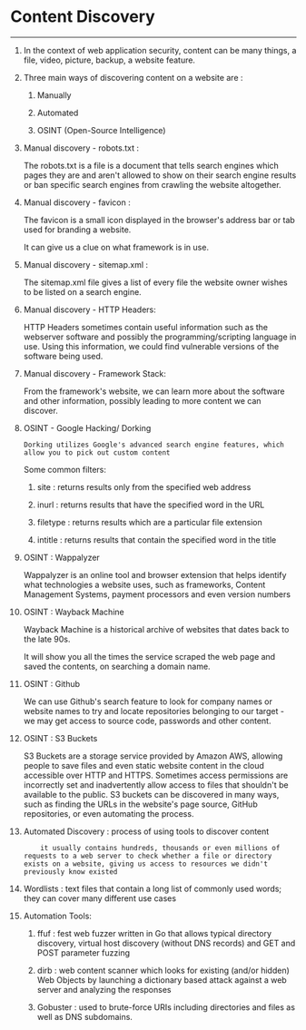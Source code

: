 # Content Discovery
- - -
1. In the context of web application security, content can be many things, a file, video, picture, backup, a website feature. 

2. Three main ways of discovering content on a website are :

	1. Manually

	2. Automated 

	3. OSINT (Open-Source Intelligence)

3. Manual discovery - robots.txt :

	The robots.txt is a file is a document that tells search engines which pages they are and aren't allowed to show on their search engine results or ban specific search engines from crawling the website altogether. 

4. Manual discovery - favicon :

	The favicon is a small icon displayed in the browser's address bar or tab used for branding a website.

	It can give us a clue on what framework is in use.

5. Manual discovery - sitemap.xml :

	The sitemap.xml file gives a list of every file the website owner wishes to be listed on a search engine.

6. Manual discovery - HTTP Headers:

	HTTP Headers sometimes contain useful information such as the webserver software and possibly the programming/scripting language in use. Using this information, we could find vulnerable versions of the software being used.

7. Manual discovery - Framework Stack:

	From the framework's website, we can learn more about the software and other information, possibly leading to more content we can discover.

8. OSINT - Google Hacking/ Dorking

	   Dorking utilizes Google's advanced search engine features, which allow you to pick out custom content

	Some common filters:

	1. site : returns results only from the specified web address

	2. inurl : returns results that have the specified word in the URL

	3. filetype : returns results which are a particular file extension

	4. intitle : returns results that contain the specified word in the title

9. OSINT : Wappalyzer

	Wappalyzer is an online tool and browser extension that helps identify what technologies a website uses, such as frameworks, Content Management Systems, payment processors and even version numbers 

10. OSINT : Wayback Machine

	Wayback Machine is a historical archive of websites that dates back to the late 90s.

	It will show you all the times the service scraped the web page and saved the contents, on searching a domain name.

11. OSINT : Github

	We can use Github's search feature to look for company names or website names to try and locate repositories belonging to our target - we may get access to source code, passwords and other content. 

12. OSINT : S3 Buckets

	S3 Buckets are a storage service provided by Amazon AWS, allowing people to save files and even static website content in the cloud accessible over HTTP and HTTPS. Sometimes access permissions are incorrectly set and inadvertently allow access to files that shouldn't be available to the public. S3 buckets can be discovered in many ways, such as finding the URLs in the website's page source, GitHub repositories, or even automating the process.

13. Automated Discovery : process of using tools to discover content
			
			it usually contains hundreds, thousands or even millions of requests to a web server to check whether a file or directory exists on a website, giving us access to resources we didn't previously know existed			

14. Wordlists : text files that contain a long list of commonly used words; they can cover many different use cases

15. Automation Tools:

	1. ffuf : fest web fuzzer written in Go that allows typical directory discovery, virtual host discovery (without DNS records) and GET and POST parameter fuzzing

	2. dirb : web content scanner which looks for existing (and/or hidden) Web Objects by launching a dictionary based attack against a web server and analyzing the responses

	3. Gobuster : used to brute-force URIs including directories and files as well as DNS subdomains.
	
	   
